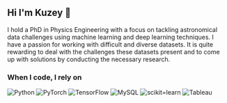 ## Hi I'm Kuzey 👋
I hold a PhD in Physics Engineering with a focus on tackling astronomical data challenges using machine learning and deep learning techniques. I have a passion for working with difficult and diverse datasets. It is quite rewarding to deal with the challenges these datasets present and to come up with solutions by conducting the necessary research.

<h3>When I code, I rely on</h3>
<p>
  <img alt="Python" src="https://img.shields.io/badge/python-3670A0?style=for-the-badge&logo=python&logoColor=ffdd54" />
  <img alt="PyTorch" src="https://img.shields.io/badge/PyTorch-black?logo=PyTorch" />
  <img alt="TensorFlow" src="https://img.shields.io/badge/Tensorflow-red?style=for-the-badge&logo=Tensorflow&logoColor=white" />
  <img alt="MySQL" src="https://shields.io/badge/MySQL-lightgrey?logo=mysql&style=plastic&logoColor=white&labelColor=blue" />
  <img alt="scikit=learn" src="https://img.shields.io/badge/scikit--learn-F7931E?style=flat-square&logo=scikit-learn&logoColor=white" />
  <img alt="Tableau" src="https://img.shields.io/badge/Tableau-E97627?style=for-the-badge&logo=Tableau&logoColor=white" />
  


  

  
</p>

<!--
**f-kuzey-edes-huyal/f-kuzey-edes-huyal** is a ✨ _special_ ✨ repository because its `README.md` (this file) appears on your GitHub profile.

Here are some ideas to get you started:

- 🔭 I’m currently working on ...
- 🌱 I’m currently learning ...
- 👯 I’m looking to collaborate on ...
- 🤔 I’m looking for help with ...
- 💬 Ask me about ...
- 📫 How to reach me: ...
- 😄 Pronouns: ...
- ⚡ Fun fact: ...
-->
